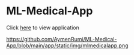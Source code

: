 # ML-Medical-App

Click [here](http://54.202.56.3:8000/) to view application


https://github.com/AymenRumi/ML-Medical-App/blob/main/app/static/img/mlmedicalapp.png

